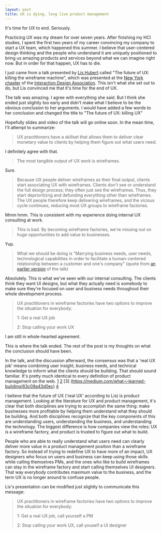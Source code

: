 ```yaml
---
layout: post
title: UX is dying, long live product management
---
```


It's time for UX to end. Seriously. 

Practicing UX was my dream for over seven years. After finishing my HCI studies, I spent the first two years of my career convincing my company to start a UX team, which happened this summer. I believe that user-centered design thinking and the people who understand it are uniquely positioned to bring us amazing products and services beyond what we can imagine right now. But in order for that happen, UX has to die.

I just came from a talk presented by [Lis Hubert](http://www.elisabethhubert.com/) called "The future of UX: killing the wireframe machine", which was presented at the [New York chapter](http://www.ixda.org/local/new-york-ixda) of the [Interaction Design Association](http://www.ixda.org/). This isn't what she set out to do, but Lis convinced me that it's time for the end of UX.

The talk was amazing. I agree with everything she said. But I think she ended just slightly too early and didn't make what I believe to be the obvious conclusion to her arguments. I would have added a few words to her conclusion and changed the title to "The future of UX: killing UX"

Hopefully slides and video of the talk will go online soon. In the mean time, I'll attempt to summarize:

>UX practitioners have a skillset that allows them to deliver clear monetary value to clients by helping them figure out what users need.

I definitely agree with that.

>The most tangible output of UX work is wireframes. 

Sure.

>Because UX people deliver wireframes as their final output, clients start associating UX with wireframes. Clients don't see or understand the full design process; they often just see the wireframes. Thus, they start deprioritizng and defunding everything other than wireframes. The UX people therefore keep delivering wireframes, and the vicious cycle continues, reducing most UX groups to wireframe factories.

Mmm hmm. This is consistent with my experience doing internal UX consulting at work.

>This is bad. By becoming wireframe factories, we're missing out on huge opportunities to add value to businesses.

Yup.

>What we should be doing is "Marrying business needs, user needs, technological capabilities in order to facilitate a human-centered relationship between a customer and one's company" (quote from [an earlier version](http://www.slideshare.net/lishubert/the-future-of-ux-killing-the-wireframe-machine) of the talk)

Absolutely. This is what we've seen with our internal consulting. The clients think they want UI designs, but what they actually need is somebody to make sure they're focused on user and business needs throughout their whole development process.

>UX practitioners in wireframe factories have two options to improve the situation for everybody:
>
>1: Get a real UX job
>
>2: Stop calling your work UX

I am still in whole-hearted agreement.

This is where the talk ended. The rest of the post is my thoughts on what the conclusion should have been.

In the talk, and the discussion afterward, the consensus was that a 'real UX job' means combining user insight, business needs, and technical knowledge to inform what the clients should be building. That should sound familiar. It's pretty much identical to every definition of product management on the web. [1](http://www.mindtheproduct.com/2011/10/what-exactly-is-a-product-manager/) [2](http://umeshunni.com/2012/12/how-to-get-that-next-product-manager-job-at-google-etc/) [3] (https://medium.com/what-i-learned-building/63c09a43d0ec) [4](http://www.sachinrekhi.com/blog/2013/01/28/what-is-product-management)

I believe that the future of UX ('real UX' according to Lis) is product management. Looking at the literature for UX and product management, it's clear that both disciplines are trying to accomplish the same thing: make businesses  more profitable by helping them understand what they should be building. And both disciplines recognize that the key components of this are understanding users, understanding the business, and understanding the technology. The biggest difference is how companies view the roles: UX is a wireframe factory, and product is trusted to figure out what to build. 

People who are able to really understand what users need can clearly deliver more value in a product management position than a wireframe factory. So instead of trying to redefine UX to have more of an impact, UX designers who focus on users and business can keep using those skills while calling themselves PMs, and the ones who like to build wireframes can stay in the wireframe factory and start calling themselves UI designers. That way everybody contributes maximum value to the business, and the term UX is no longer around to confuse people.

Lis's presentation can be modified just slightly to communicate this message:

>UX practitioners in wireframe factories have two options to improve the situation for everybody: 
>
>1: Get a real UX job, call yourself a PM
>
>2: Stop calling your work UX, call youself a UI designer


